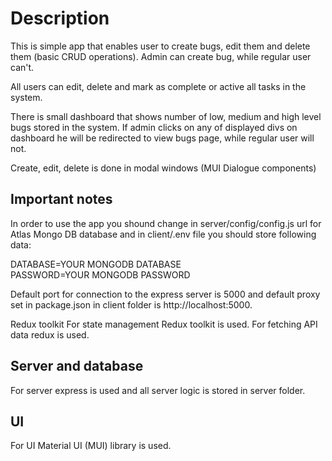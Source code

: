 # Description

This is simple app that enables user to create bugs, edit them and delete them (basic CRUD operations). Admin can create bug, while regular user can't.

All users can edit, delete and mark as complete or active all tasks in the system.

There is small dashboard that shows number of low, medium and high level bugs stored in the system. If admin clicks on any of displayed divs on dashboard he will be redirected to view 
bugs page, while regular user will not.

Create, edit, delete is done in modal windows (MUI Dialogue components)

## Important notes
In order to use the app you shound change in server/config/config.js url for Atlas Mongo DB database and in client/.env file you should store following data:

DATABASE=YOUR MONGODB DATABASE
<br />
PASSWORD=YOUR MONGODB PASSWORD

Default port for connection to the express server is 5000 and default proxy set in package.json in client folder is http://localhost:5000. 

Redux toolkit
For state management Redux toolkit is used. For fetching API data redux is used.

## Server and database
For server express is used and all server logic is stored in server folder.

## UI
For UI Material UI (MUI) library is used.
